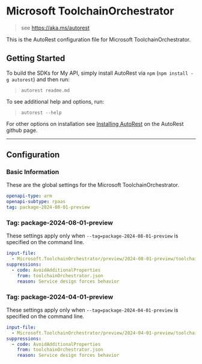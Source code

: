# Microsoft ToolchainOrchestrator

> see https://aka.ms/autorest

This is the AutoRest configuration file for Microsoft ToolchainOrchestrator.

## Getting Started

To build the SDKs for My API, simply install AutoRest via `npm` (`npm install -g autorest`) and then run:

> `autorest readme.md`

To see additional help and options, run:

> `autorest --help`

For other options on installation see [Installing AutoRest](https://aka.ms/autorest/install) on the AutoRest github page.

---

## Configuration

### Basic Information

These are the global settings for the Microsoft ToolchainOrchestrator.

```yaml
openapi-type: arm
openapi-subtype: rpaas
tag: package-2024-08-01-preview
```

### Tag: package-2024-08-01-preview

These settings apply only when `--tag=package-2024-08-01-preview` is specified on the command line.

```yaml $(tag) == 'package-2024-08-01-preview'
input-file:
  - Microsoft.ToolchainOrchestrator/preview/2024-08-01-preview/toolchainOrchestrator.json
suppressions:
  - code: AvoidAdditionalProperties
    from: toolchainOrchestrator.json
    reason: Service design forces behavior
```

### Tag: package-2024-04-01-preview

These settings apply only when `--tag=package-2024-04-01-preview` is specified on the command line.

```yaml $(tag) == 'package-2024-04-01-preview'
input-file:
  - Microsoft.ToolchainOrchestrator/preview/2024-04-01-preview/toolchainOrchestrator.json
suppressions:
  - code: AvoidAdditionalProperties
    from: toolchainOrchestrator.json
    reason: Service design forces behavior
```
